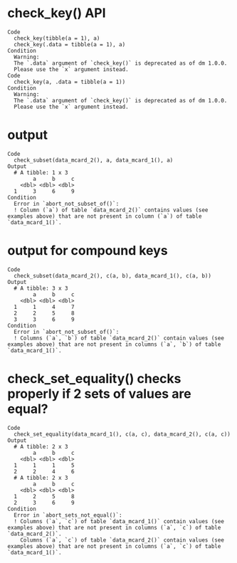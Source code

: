 # check_key() API

    Code
      check_key(tibble(a = 1), a)
      check_key(.data = tibble(a = 1), a)
    Condition
      Warning:
      The `.data` argument of `check_key()` is deprecated as of dm 1.0.0.
      Please use the `x` argument instead.
    Code
      check_key(a, .data = tibble(a = 1))
    Condition
      Warning:
      The `.data` argument of `check_key()` is deprecated as of dm 1.0.0.
      Please use the `x` argument instead.

# output

    Code
      check_subset(data_mcard_2(), a, data_mcard_1(), a)
    Output
      # A tibble: 1 x 3
            a     b     c
        <dbl> <dbl> <dbl>
      1     3     6     9
    Condition
      Error in `abort_not_subset_of()`:
      ! Column (`a`) of table `data_mcard_2()` contains values (see examples above) that are not present in column (`a`) of table `data_mcard_1()`.

# output for compound keys

    Code
      check_subset(data_mcard_2(), c(a, b), data_mcard_1(), c(a, b))
    Output
      # A tibble: 3 x 3
            a     b     c
        <dbl> <dbl> <dbl>
      1     1     4     7
      2     2     5     8
      3     3     6     9
    Condition
      Error in `abort_not_subset_of()`:
      ! Columns (`a`, `b`) of table `data_mcard_2()` contain values (see examples above) that are not present in columns (`a`, `b`) of table `data_mcard_1()`.

# check_set_equality() checks properly if 2 sets of values are equal?

    Code
      check_set_equality(data_mcard_1(), c(a, c), data_mcard_2(), c(a, c))
    Output
      # A tibble: 2 x 3
            a     b     c
        <dbl> <dbl> <dbl>
      1     1     1     5
      2     2     4     6
      # A tibble: 2 x 3
            a     b     c
        <dbl> <dbl> <dbl>
      1     2     5     8
      2     3     6     9
    Condition
      Error in `abort_sets_not_equal()`:
      ! Columns (`a`, `c`) of table `data_mcard_1()` contain values (see examples above) that are not present in columns (`a`, `c`) of table `data_mcard_2()`.
        Columns (`a`, `c`) of table `data_mcard_2()` contain values (see examples above) that are not present in columns (`a`, `c`) of table `data_mcard_1()`.

